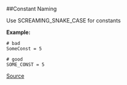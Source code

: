##Constant Naming

Use SCREAMING_SNAKE_CASE for constants

**Example:**

```
# bad
SomeConst = 5

# good
SOME_CONST = 5
```

[Source](http://www.rubydoc.info/gems/rubocop/RuboCop/Cop/Style/ConstantName)
